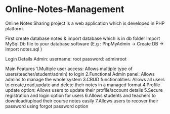 # Online-Notes-Management
Online Notes Sharing project is a web application which is developed in PHP platform.

First create database notes & import database which is in db folder
Import MySql Db file to your database software (E.g : PhpMyAdmin -> Create DB -> Import notes.sql )

Login Details
Admin:
username: root
password: adminroot

Main Features
1.Multiple user access: Allows multiple type of users(teacher/student/admin) to login
2.Functional Admin panel: Allows admins to manage the whole system
3.CRUD functionalities: Allows all users to create,read,update and delete their notes in a managed format
4.Profile update option: Allows users to update their profile/account details
5.Secure registration and login option for users
6.Allows students and teachers to download/upload their course notes easily
7.Allows users to recover their password using forgot password option
 
